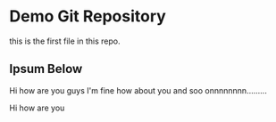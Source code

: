 # Demo Git Repository

this is the first file in this repo.

## Ipsum Below

Hi how are you guys I'm fine how about you and soo onnnnnnnn.........

Hi how are you